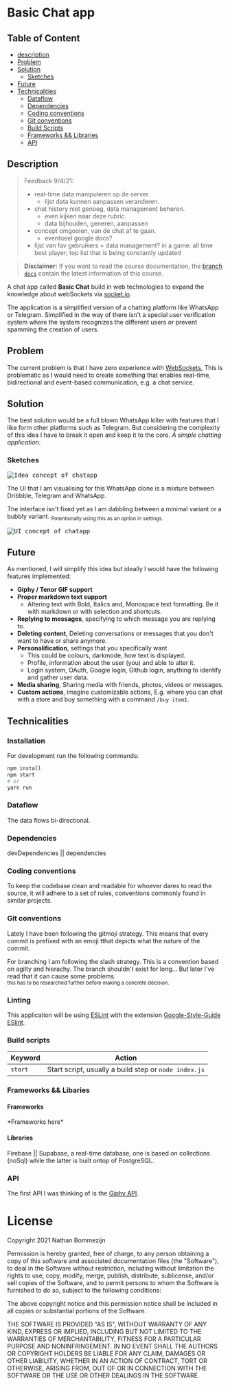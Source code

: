 # Basic Chat app

## Table of Content

- [description](#description)
- [Problem](#problem)
- [Solution](#solution)
  - [Sketches](#sketches)
- [Future](#future)
- [Technicalities](#technicalities)
  - [Dataflow](#dataflow)
  - [Dependencies](#dependencies)
  - [Coding conventions](#coding-conventions)
  - [Git conventions](#git-conventions)
  - [Build Scripts](#build-scripts)
  - [Frameworks && Libraries](#frameworks--libaries)
  - [API](#api)

## Description

> Feedback 9/4/21:
>
> - real-time data manipuleren op de server.
>   - lijst data kunnen aanpassen veranderen.
> - chat history niet genoeg, data management beheren.
>   - even kijken naar deze rubric.
>   - data bijhouden, generen, aanpassen
> - concept omgooien, van de chat af te gaan.
>   - eventueel google docs?
> - lijst van fav gebruikers = data management?
>   in a game: all time best player; top list that is being constantly updated

> **Disclaimer:** If you want to read the course documentation, the [branch `docs`](https://github.com/dewarian/real-time-web-2021/tree/docs) contain the latest information of this course.

A chat app called **Basic Chat** build in web technologies to expand the knowledge about webSockets via [socket.io](https://www.socket.io).

The application is a simplified version of a chatting platform like WhatsApp or Telegram. Simplified in the way of there isn't a special user verification system where the system recognizes the different users or prevent spamming the creation of users.

## Problem

The current problem is that I have zero experience with [WebSockets](https://developer.mozilla.org/en-US/docs/Web/API/WebSockets_API), This is problematic as I would need to create something that enables real-time, bidirectional and event-based communication, e.g. a chat service.

## Solution

The best solution would be a full blown WhatsApp killer with features that I like form other platforms such as Telegram. But considering the complexity of this idea I have to break it open and keep it to the core. _A simple chatting application_.

### Sketches

<kbd>
  <img src="https://user-images.githubusercontent.com/13199349/114191420-afbe9880-994c-11eb-9e5b-4a30408cefe0.jpg" alt="Idea concept of chatapp">
</kbd>

The UI that I am visualising for this WhatsApp clone is a mixture between Dribbble, Telegram and WhatsApp.

The interface isn't fixed yet as I am dabbling between a minimal variant or a bubbly variant.
<sub>Potentionally using this as an option in settings.</sub>

<kbd>
  <img src="https://user-images.githubusercontent.com/13199349/114191437-b3521f80-994c-11eb-89f1-aae1bb58a7f4.jpg" alt="UI concept of chatapp">
</kbd>

## Future

As mentioned, I will simplify this idea but ideally I would have the following features implemented:

- **Giphy / Tenor GIF support**
- **Proper markdown text support**
  - Altering text with Bold, Italics and, Monospace text formatting. Be it with markdown or with selection and shortcuts.
- **Replying to messages**, specifying to which message you are replying to.
- **Deleting content**, Deleting conversations or messages that you don't want to have or share anymore.
- **Personalification**, settings that you specifically want
  - This could be colours, darkmode, how text is displayed.
  - Profile, information about the user (you) and able to alter it.
  - Login system, OAuth, Google login, Github login, anything to identify and gather user data.
- **Media sharing**, Sharing media with friends, photos, videos or messages.
- **Custom actions**, imagine customizable actions, E.g. where you can chat with a store and buy something with a command `/buy item1`.

## Technicalities

### Installation

For development run the following commands:

```ZSH
npm install
npm start
# or
yarn run
```

### Dataflow

The data flows bi-directional.

### Dependencies

devDependencies || dependencies

### Coding conventions

To keep the codebase clean and readable for whoever dares to read the source, it will adhere to a set of rules, conventions commonly found in similar projects.

### Git conventions

Lately I have been following the gitmoji strategy. This means that every commit is prefixed with an emoji tthat depicts what the nature of the commit.

For branching I am following the slash strategy. This is a convention based on agilty and hierachy. The branch shouldn't exist for long... But later I've read that it can cause some problems. <br> <sub>this has to be researched further before making a concrete decision.</sub>

### Linting

This application will be using [ESLint](https://www.npmjs.com/package/eslint) with the extension [Google-Style-Guide ESlint](https://github.com/google/eslint-config-google).

### Build scripts

| Keyword | Action                                                |
| :------ | ----------------------------------------------------- |
| `start` | Start script, usually a build step or `node index.js` |

### Frameworks && Libaries

#### Frameworks

\*Frameworks here\*

#### Libraries

Firebase || Supabase, a real-time database, one is based on collections (noSql) while the latter is built ontop of PostgreSQL.

### API

The first API I was thinking of is the [Giphy API](https://developers.giphy.com/docs/sdk#design-guidelines).

# License

Copyright 2021 Nathan Bommezijn

Permission is hereby granted, free of charge, to any person obtaining a copy of this software and associated documentation files (the "Software"), to deal in the Software without restriction, including without limitation the rights to use, copy, modify, merge, publish, distribute, sublicense, and/or sell copies of the Software, and to permit persons to whom the Software is furnished to do so, subject to the following conditions:

The above copyright notice and this permission notice shall be included in all copies or substantial portions of the Software.

THE SOFTWARE IS PROVIDED "AS IS", WITHOUT WARRANTY OF ANY KIND, EXPRESS OR IMPLIED, INCLUDING BUT NOT LIMITED TO THE WARRANTIES OF MERCHANTABILITY, FITNESS FOR A PARTICULAR PURPOSE AND NONINFRINGEMENT. IN NO EVENT SHALL THE AUTHORS OR COPYRIGHT HOLDERS BE LIABLE FOR ANY CLAIM, DAMAGES OR OTHER LIABILITY, WHETHER IN AN ACTION OF CONTRACT, TORT OR OTHERWISE, ARISING FROM, OUT OF OR IN CONNECTION WITH THE SOFTWARE OR THE USE OR OTHER DEALINGS IN THE SOFTWARE.
